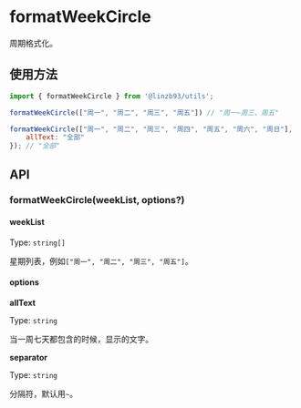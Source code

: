 # formatWeekCircle
周期格式化。
## 使用方法
```js
import { formatWeekCircle } from '@linzb93/utils';

formatWeekCircle(["周一", "周二", "周三", "周五"]) // "周一~周三、周五"

formatWeekCircle(["周一", "周二", "周三", "周四", "周五", "周六", "周日"], {
    allText: "全部"
}); // "全部"
```
## API
### formatWeekCircle(weekList, options?)
#### weekList
Type: `string[]`

星期列表，例如`["周一", "周二", "周三", "周五"]`。

#### options
**allText**

Type: `string`

当一周七天都包含的时候，显示的文字。

**separator**

Type: `string`

分隔符，默认用`~`。